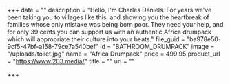 +++
date = ""
description = "Hello, I'm Charles Daniels. For years we've been taking you to villages like this, and showing you the heartbreak of families whose only mistake was being born poor. They need your help, and for only 39 cents you can support us with an authentic Africa drumpack which will appropriate their culture into your beats."
file_guid = "ba978e50-9cf5-47bf-a158-79ce7a540bef"
id = "BATHROOM_DRUMPACK"
image = "/uploads/toilet.jpg"
name = "Africa Drumpack"
price = 499.95
product_url = "https://www.203.media/"
title = ""
url = ""

+++
